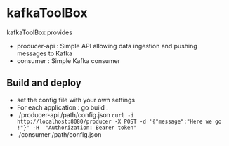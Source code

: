 # kafkaToolBox 

kafkaToolBox provides
- producer-api : Simple API allowing data ingestion and pushing messages to Kafka 
- consumer :  Simple Kafka consumer 

## Build and deploy 
- set the config file with your own settings 
- For each application : go build . 
- ./producer-api /path/config.json
	`curl -i http://localhost:8080/producer -X POST -d '{"message":"Here we go !"}' -H  "Authorization: Bearer token"`
- ./consumer /path/config.json



